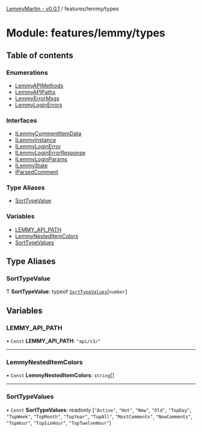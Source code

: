[LemmyMartin - v0.0.1](../README.md) / features/lemmy/types

# Module: features/lemmy/types

## Table of contents

### Enumerations

- [LemmyAPIMethods](../enums/features_lemmy_types.LemmyAPIMethods.md)
- [LemmyAPIPaths](../enums/features_lemmy_types.LemmyAPIPaths.md)
- [LemmyErrorMsgs](../enums/features_lemmy_types.LemmyErrorMsgs.md)
- [LemmyLoginErrors](../enums/features_lemmy_types.LemmyLoginErrors.md)

### Interfaces

- [ILemmyCommentItemData](../interfaces/features_lemmy_types.ILemmyCommentItemData.md)
- [ILemmyInstance](../interfaces/features_lemmy_types.ILemmyInstance.md)
- [ILemmyLoginError](../interfaces/features_lemmy_types.ILemmyLoginError.md)
- [ILemmyLoginErrorResponse](../interfaces/features_lemmy_types.ILemmyLoginErrorResponse.md)
- [ILemmyLoginParams](../interfaces/features_lemmy_types.ILemmyLoginParams.md)
- [ILemmyState](../interfaces/features_lemmy_types.ILemmyState.md)
- [IParsedComment](../interfaces/features_lemmy_types.IParsedComment.md)

### Type Aliases

- [SortTypeValue](features_lemmy_types.md#sorttypevalue)

### Variables

- [LEMMY\_API\_PATH](features_lemmy_types.md#lemmy_api_path)
- [LemmyNestedItemColors](features_lemmy_types.md#lemmynesteditemcolors)
- [SortTypeValues](features_lemmy_types.md#sorttypevalues)

## Type Aliases

### SortTypeValue

Ƭ **SortTypeValue**: typeof [`SortTypeValues`](features_lemmy_types.md#sorttypevalues)[`number`]

## Variables

### LEMMY\_API\_PATH

• `Const` **LEMMY\_API\_PATH**: ``"api/v3/"``

___

### LemmyNestedItemColors

• `Const` **LemmyNestedItemColors**: `string`[]

___

### SortTypeValues

• `Const` **SortTypeValues**: readonly [``"Active"``, ``"Hot"``, ``"New"``, ``"Old"``, ``"TopDay"``, ``"TopWeek"``, ``"TopMonth"``, ``"TopYear"``, ``"TopAll"``, ``"MostComments"``, ``"NewComments"``, ``"TopHour"``, ``"TopSixHour"``, ``"TopTwelveHour"``]
